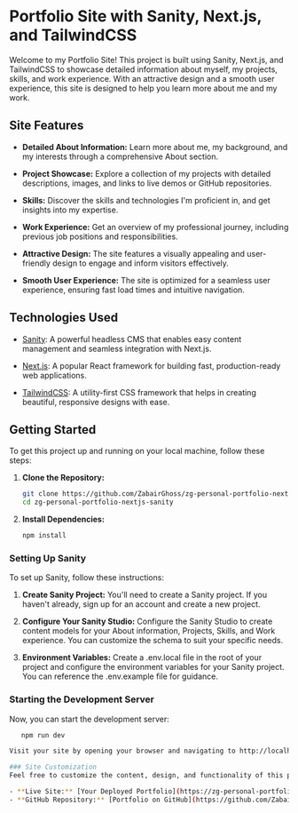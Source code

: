 # Portfolio Site with Sanity, Next.js, and TailwindCSS

Welcome to my Portfolio Site! This project is built using Sanity, Next.js, and TailwindCSS to showcase detailed information about myself, my projects, skills, and work experience. With an attractive design and a smooth user experience, this site is designed to help you learn more about me and my work. 

## Site Features

- **Detailed About Information:** Learn more about me, my background, and my interests through a comprehensive About section.
  
- **Project Showcase:** Explore a collection of my projects with detailed descriptions, images, and links to live demos or GitHub repositories.
  
- **Skills:** Discover the skills and technologies I'm proficient in, and get insights into my expertise.
  
- **Work Experience:** Get an overview of my professional journey, including previous job positions and responsibilities.

- **Attractive Design:** The site features a visually appealing and user-friendly design to engage and inform visitors effectively.

- **Smooth User Experience:** The site is optimized for a seamless user experience, ensuring fast load times and intuitive navigation.

## Technologies Used

- [Sanity](https://www.sanity.io/): A powerful headless CMS that enables easy content management and seamless integration with Next.js.
  
- [Next.js](https://nextjs.org/): A popular React framework for building fast, production-ready web applications.
  
- [TailwindCSS](https://tailwindcss.com/): A utility-first CSS framework that helps in creating beautiful, responsive designs with ease.


## Getting Started

To get this project up and running on your local machine, follow these steps:

1. **Clone the Repository:**

   ```bash
   git clone https://github.com/ZabairGhoss/zg-personal-portfolio-nextjs-sanity.git
   cd zg-personal-portfolio-nextjs-sanity

2. **Install Dependencies:**

   ```bash
   npm install


### Setting Up Sanity
To set up Sanity, follow these instructions:

1. **Create Sanity Project:**
   You'll need to create a Sanity project. If you haven't already, sign up for an account and create a new project.

2. **Configure Your Sanity Studio:**
   Configure the Sanity Studio to create content models for your About information, Projects, Skills, and Work experience. You can customize the schema to suit your specific needs.

3. **Environment Variables:**
   Create a .env.local file in the root of your project and configure the environment variables for your Sanity project. You can reference the .env.example file for guidance.

### Starting the Development Server
Now, you can start the development server:

```bash
   npm run dev

Visit your site by opening your browser and navigating to http://localhost:3000 to see your Portfolio Site in action.

### Site Customization
Feel free to customize the content, design, and functionality of this portfolio site to make it your own. You can update the content in Sanity, modify the styles using TailwindCSS, and add new sections or features to suit your needs.

- **Live Site:** [Your Deployed Portfolio](https://zg-personal-portfolio-nextjs-sanity-hvmc2ysoo-zabairghoss.vercel.app/)
- **GitHub Repository:** [Portfolio on GitHub](https://github.com/ZabairGhoss/zg-personal-portfolio-nextjs-sanity.git)
